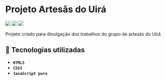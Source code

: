 # Projeto Artesãs do Uirá
<p>
    <img src="http://img.shields.io/static/v1?label=LICENSE&message=MIT&color=green"/>
    <img src="http://img.shields.io/static/v1?label=VERSION&message=1.0&color=blue"/>
    <img src="http://img.shields.io/static/v1?label=STATUS&message=DEPLOY&color=orange"/>
</p>

Projeto criado para divulgação dos trabalhos do grupo de artesãs do Uirá

## :hammer: Tecnologias utilizadas

- **`HTML5`**
- **`CSS3`**
- **`JavaScript puro`**